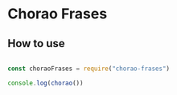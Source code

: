 # Chorao Frases

## How to use

```javascript

const choraoFrases = require("chorao-frases")

console.log(chorao())

```
